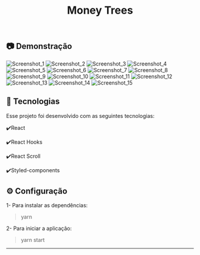 <h1 align="center">
   Money Trees
</h1>

<br>

## :camera: Demonstração

![Screenshot_1](https://user-images.githubusercontent.com/83718126/128925766-31f504d4-84c5-4ce7-942e-acd151b40ff9.png)
![Screenshot_2](https://user-images.githubusercontent.com/83718126/128925788-8aad42f2-e70f-411b-bad1-e1e2aac44812.png)
![Screenshot_3](https://user-images.githubusercontent.com/83718126/128925792-622379f8-32ce-4e5d-acbe-941eccec7360.png)
![Screenshot_4](https://user-images.githubusercontent.com/83718126/128925797-0794eeb4-966c-4c9b-9fde-07a5daa88e36.png)
![Screenshot_5](https://user-images.githubusercontent.com/83718126/128925801-89536dc4-8e29-4cee-916a-174a5966ffe2.png)
![Screenshot_6](https://user-images.githubusercontent.com/83718126/128925805-acfb94f6-a904-4b29-9036-16efe835ff19.png)
![Screenshot_7](https://user-images.githubusercontent.com/83718126/128925808-388e24d1-9711-4168-9704-caccf9dfd115.png)
![Screenshot_8](https://user-images.githubusercontent.com/83718126/128925810-91623628-953c-4506-8afe-003661320a98.png)
![Screenshot_9](https://user-images.githubusercontent.com/83718126/128925813-1fd9df7a-620e-4490-b8fa-b7d66f0f2d13.png)
![Screenshot_10](https://user-images.githubusercontent.com/83718126/128925817-e424b892-d270-4ef7-b1d1-c3f3986ccfc6.png)
![Screenshot_11](https://user-images.githubusercontent.com/83718126/128925821-42b11459-77fe-4cc5-b195-6a4a4ece3964.png)
![Screenshot_12](https://user-images.githubusercontent.com/83718126/128925823-9ed38286-ad91-4326-983c-92cc6db9c432.png)
![Screenshot_13](https://user-images.githubusercontent.com/83718126/128925825-62cdd8f5-ba55-4cbf-bfa1-c34ba6ba65a5.png)
![Screenshot_14](https://user-images.githubusercontent.com/83718126/128925828-4be11cb1-219b-4570-9463-89c45c26a23e.png)
![Screenshot_15](https://user-images.githubusercontent.com/83718126/128926011-212675cc-c9af-408a-b5cc-be69855a40f6.png)

##

## :rocket: Tecnologias

Esse projeto foi desenvolvido com as seguintes tecnologias:

✔️React

✔️React Hooks

✔️React Scroll

✔️Styled-components

##

## ⚙ Configuração

1- Para instalar as dependências:
> yarn

2- Para iniciar a aplicação:
> yarn start


---

